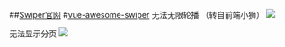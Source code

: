 ##[Swiper官网](https://www.swiper.com.cn/)
#[vue-awesome-swiper](https://github.com/surmon-china/vue-awesome-swiper)
无法无限轮播 （转自前端小狮）
![](https://upload-images.jianshu.io/upload_images/9249356-c6f0180434e2b20d.png?imageMogr2/auto-orient/strip%7CimageView2/2/w/1240)

无法显示分页
![](https://upload-images.jianshu.io/upload_images/9249356-2b83b6e6402b74ee.png?imageMogr2/auto-orient/strip%7CimageView2/2/w/1240)
